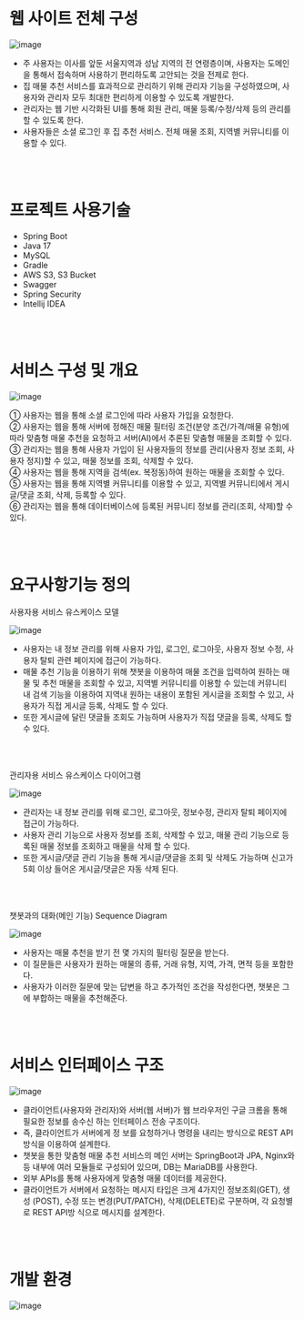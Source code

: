 # 웹 사이트 전체 구성
![image](https://github.com/gachon-graduate-project1/Backend/assets/109260733/50783483-511d-4b31-b80f-82b1955f39b7)

- 주 사용자는 이사를 앞둔 서울지역과 성남 지역의 전 연령층이며, 사용자는 도메인을 통해서 접속하며 사용하기 편리하도록 고안되는 것을 전제로 한다. 
- 집 매물 추천 서비스를 효과적으로 관리하기 위해 관리자 기능을 구성하였으며, 사용자와 관리자 모두 최대한 편리하게 이용할 수 있도록 개발한다. 
- 관리자는 웹 기반 시각화된 UI를 통해 회원 관리, 매물 등록/수정/삭제 등의 관리를 할 수 있도록 한다.
- 사용자들은 소셜 로그인 후 집 추천 서비스. 전체 매물 조회, 지역별 커뮤니티를 이용할 수 있다.

<br></br>

# 프로젝트 사용기술
- Spring Boot
- Java 17
- MySQL
- Gradle
- AWS S3, S3 Bucket
- Swagger
- Spring Security
- Intellij IDEA


<br></br>

# 서비스 구성 및 개요

![image](https://github.com/gachon-graduate-project1/Backend/assets/109260733/3f50b790-5f18-4388-aa47-e0b012ef0069)

① 사용자는 웹을 통해 소셜 로그인에 따라 사용자 가입을 요청한다. </br>
② 사용자는 웹을 통해 서버에 정해진 매물 필터링 조건(분양 조건/가격/매물 유형)에 따라 맞춤형 매물 추천을 요청하고 서버(AI)에서 추론된 맞춤형 매물을 조회할 수 있다. </br>
③ 관리자는 웹을 통해 사용자 가입이 된 사용자들의 정보를 관리(사용자 정보 조회, 사용자 정지)할 수 있고, 매물 정보를 조회, 삭제할 수 있다. </br>
④ 사용자는 웹을 통해 지역을 검색(ex. 복정동)하여 원하는 매물을 조회할 수 있다. </br>
⑤ 사용자는 웹을 통해 지역별 커뮤니티를 이용할 수 있고, 지역별 커뮤니티에서 게시글/댓글 조회, 삭제, 등록할 수 있다. </br>
⑥ 관리자는 웹을 통해 데이터베이스에 등록된 커뮤니티 정보를 관리(조회, 삭제)할 수 있다. </br>

<br></br>

# 요구사항기능 정의

사용자용 서비스 유스케이스 모델

![image](https://github.com/gachon-graduate-project1/Backend/assets/109260733/e6f4128b-6514-467e-9dab-83aa652be3fe)

- 사용자는 내 정보 관리를 위해 사용자 가입, 로그인, 로그아웃, 사용자 정보 수정, 사용자 탈퇴 관련 페이지에 접근이 가능하다.
- 매물 추천 기능을 이용하기 위해 챗봇을 이용하여 매물 조건을 입력하여 원하는 매물 및 추천 매물을 조회할 수 있고, 지역별 커뮤니티를 이용할 수 있는데 커뮤니티 내 검색 기능을 이용하여 지역내 원하는 내용이 포함된 게시글을 조회할 수 있고, 사용자가 직접 게시글 등록, 삭제도 할 수 있다.
- 또한 게시글에 달린 댓글들 조회도 가능하며 사용자가 직접 댓글을 등록, 삭제도 할 수 있다.
  
<br></br>

관리자용 서비스 유스케이스 다이어그램

![image](https://github.com/gachon-graduate-project1/Backend/assets/109260733/06401f6d-bc6c-4d1d-a208-7e1f3b4c5620)

- 관리자는 내 정보 관리를 위해 로그인, 로그아웃, 정보수정, 관리자 탈퇴 페이지에 접근이 가능하다.
- 사용자 관리 기능으로 사용자 정보를 조회, 삭제할 수 있고, 매물 관리 기능으로 등록된 매물 정보를 조회하고 매물을 삭제 할 수 있다.
- 또한 게시글/댓글 관리 기능을 통해 게시글/댓글을 조회 및 삭제도 가능하며 신고가 5회 이상 들어온 게시글/댓글은 자동 삭제 된다.

<br></br>

챗봇과의 대화(메인 기능) Sequence Diagram

![image](https://github.com/gachon-graduate-project1/Backend/assets/109260733/58ac68e1-d05f-4b53-9237-507cb3d2d65b)

- 사용자는 매물 추천을 받기 전 몇 가지의 필터링 질문을 받는다.
- 이 질문들은 사용자가 원하는 매물의 종류, 거래 유형, 지역, 가격, 면적 등을 포함한다.
- 사용자가 이러한 질문에 맞는 답변을 하고 추가적인 조건을 작성한다면, 챗봇은 그에 부합하는 매물을 추천해준다.  


<br></br>
# 서비스 인터페이스 구조

![image](https://github.com/gachon-graduate-project1/Backend/assets/109260733/cc7a9b3e-3976-4188-aec8-7af0a0a9d2c9)

- 클라이언트(사용자와 관리자)와 서버(웹 서버)가 웹 브라우저인 구글 크롬을 통해 필요한 정보를 송수신 하는 인터페이스 전송 구조이다.
- 즉, 클라이언트가 서버에게 정 보를 요청하거나 명령을 내리는 방식으로 REST API 방식을 이용하여 설계한다.
- 챗봇을 통한 맞춤형 매물 추천 서비스의 메인 서버는 SpringBoot과 JPA, Nginx와 등 내부에 여러 모듈들로 구성되어 있으며, DB는 MariaDB를 사용한다.
- 외부 APIs를 통해 사용자에게 맞춤형 매물 데이터를 제공한다.
- 클라이언트가 서버에서 요청하는 메시지 타입은 크게 4가지인 정보조회(GET), 생성 (POST), 수정 또는 변경(PUT/PATCH), 삭제(DELETE)로 구분하며, 각 요청별로 REST API방 식으로 메시지를 설계한다.

<br></br>
# 개발 환경

![image](https://github.com/gachon-graduate-project1/Backend/assets/109260733/02d6b305-1827-48d6-9ea2-2792c08df3e7)


  
